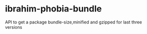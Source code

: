 # ibrahim-phobia-bundle
API to get a package bundle-size,minified and gzipped for last three versions
